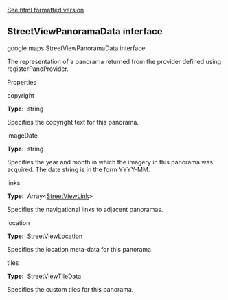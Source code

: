 [See html formatted version](https://huasofoundries.github.io/google-maps-documentation/StreetViewPanoramaData.html)


StreetViewPanoramaData interface
--------------------------------

google.maps.StreetViewPanoramaData interface

The representation of a panorama returned from the provider defined using registerPanoProvider.

Properties

copyright

**Type:**  string

Specifies the copyright text for this panorama.

imageDate

**Type:**  string

Specifies the year and month in which the imagery in this panorama was acquired. The date string is in the form YYYY-MM.

links

**Type:**  Array<[StreetViewLink](https://github.com/amenadiel/google-maps-documentation/blob/master/docs/StreetViewLink.md)\>

Specifies the navigational links to adjacent panoramas.

location

**Type:**  [StreetViewLocation](https://github.com/amenadiel/google-maps-documentation/blob/master/docs/StreetViewLocation.md)

Specifies the location meta-data for this panorama.

tiles

**Type:**  [StreetViewTileData](https://github.com/amenadiel/google-maps-documentation/blob/master/docs/StreetViewTileData.md)

Specifies the custom tiles for this panorama.